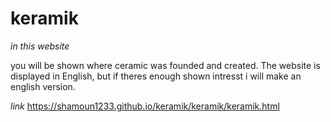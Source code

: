 # keramik
*in this website*

you will be shown where ceramic was founded
and created. The website is displayed in English,
but if theres enough shown intresst i will make an 
english version.

*link* https://shamoun1233.github.io/keramik/keramik/keramik.html
